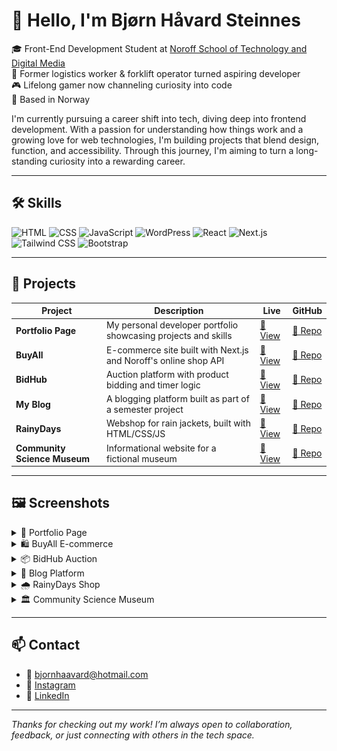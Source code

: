 # 👋 Hello, I'm Bjørn Håvard Steinnes

🎓 Front-End Development Student at [Noroff School of Technology and Digital Media](https://www.noroff.no/)  
🚜 Former logistics worker & forklift operator turned aspiring developer  
🎮 Lifelong gamer now channeling curiosity into code  
📍 Based in Norway  

I'm currently pursuing a career shift into tech, diving deep into frontend development. With a passion for understanding how things work and a growing love for web technologies, I'm building projects that blend design, function, and accessibility. Through this journey, I'm aiming to turn a long-standing curiosity into a rewarding career.

---

## 🛠️ Skills

![HTML](https://img.shields.io/badge/HTML-E34F26?style=flat&logo=html5&logoColor=white)
![CSS](https://img.shields.io/badge/CSS-1572B6?style=flat&logo=css3&logoColor=white)
![JavaScript](https://img.shields.io/badge/JavaScript-F7DF1E?style=flat&logo=javascript&logoColor=black)
![WordPress](https://img.shields.io/badge/WordPress-21759B?style=flat&logo=wordpress&logoColor=white)
![React](https://img.shields.io/badge/React-20232a?style=flat&logo=react&logoColor=61DAFB)
![Next.js](https://img.shields.io/badge/Next.js-black?style=flat&logo=next.js&logoColor=white)
![Tailwind CSS](https://img.shields.io/badge/Tailwind_CSS-38B2AC?style=flat&logo=tailwind-css&logoColor=white)
![Bootstrap](https://img.shields.io/badge/Bootstrap-563D7C?style=flat&logo=bootstrap&logoColor=white)

---

## 🚀 Projects

| Project | Description | Live | GitHub |
|--------|-------------|------|--------|
| **Portfolio Page** | My personal developer portfolio showcasing projects and skills | [🔗 View](https://bjornhaavard.github.io/Portfolio-2/) | [📂 Repo](https://github.com/bjornhaavard/Portfolio-2) |
| **BuyAll** | E-commerce site built with Next.js and Noroff's online shop API | [🔗 View](https://buyall.netlify.app/) | [📂 Repo](https://github.com/bjornhaavard/JS-framework-CA) |
| **BidHub** | Auction platform with product bidding and timer logic | [🔗 View](https://magnificent-axolotl-a473b6.netlify.app/index.html) | [📂 Repo](https://github.com/bjornhaavard/BidHub) |
| **My Blog** | A blogging platform built as part of a semester project | [🔗 View](https://magnificent-axolotl-a473b6.netlify.app/index.html) | [📂 Repo](https://github.com/Noroff-FEU-Assignments/project-exam-1-bjornhaavard) |
| **RainyDays** | Webshop for rain jackets, built with HTML/CSS/JS | [🔗 View](https://kind-wilson-46a5f7.netlify.app/) | [📂 Repo](https://github.com/Noroff-FEU-Assignments/cross-course-project-bjornhaavard) |
| **Community Science Museum** | Informational website for a fictional museum | [🔗 View](https://snazzy-conkies-f91116.netlify.app/) | [📂 Repo](https://github.com/bjornhaavard/Community_science-museum) |

---

## 🖼️ Screenshots

<details>
  <summary>📸 Portfolio Page</summary>
  <img src="assets/My-Portfolio.png" alt="Portfolio Screenshot" />
</details>

<details>
  <summary>🛍️ BuyAll E-commerce</summary>
  <img src="assets/BuyAll.png" alt="BuyAll Screenshot" />
</details>

<details>
  <summary>📦 BidHub Auction</summary>
  <img src="assets/BidHub.png" alt="BidHub Screenshot" />
</details>

<details>
  <summary>📝 Blog Platform</summary>
  <img src="assets/PewPewLife.png" alt="Blog Screenshot" />
</details>

<details>
  <summary>🌧️ RainyDays Shop</summary>
  <img src="assets/RainyDays.png" alt="RainyDays Screenshot" />
</details>

<details>
  <summary>🏛️ Community Science Museum</summary>
  <img src="assets/CSM.png" alt="Museum Screenshot" />
</details>

---

## 📫 Contact

- 📧 [bjornhaavard@hotmail.com](mailto:bjornhaavard@hotmail.com)  
- 📸 [Instagram](https://www.instagram.com/bjornhaavardsteinnes/)  
- 💼 [LinkedIn](https://www.linkedin.com/in/bj%C3%B8rn-h%C3%A5vard-steinnes-87333b21a/)  

---

_Thanks for checking out my work! I’m always open to collaboration, feedback, or just connecting with others in the tech space._  

